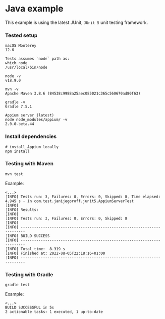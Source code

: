 # Java example

This example is using the latest JUnit, `JUnit 5` unit testing framework.

### Tested setup

```
macOS Monterey
12.6
```
```
Tests assumes `node` path as:
which node
/usr/local/bin/node

node -v
v18.9.0
```
```
mvn -v
Apache Maven 3.8.6 (84538c9988a25aec085021c365c560670ad80f63)
```
```
gradle -v
Gradle 7.5.1
```
```
Appium server (latest)
node node_modules/appium/ -v
2.0.0-beta.44
```

### Install dependencies

```
# install Appium locally
npm install
```

### Testing with Maven

```
mvn test
```
Example:
```
<...>
[INFO] Tests run: 3, Failures: 0, Errors: 0, Skipped: 0, Time elapsed: 4.945 s - in com.test.janijegoroff.junit5.AppiumServerTest
[INFO]
[INFO] Results:
[INFO]
[INFO] Tests run: 3, Failures: 0, Errors: 0, Skipped: 0
[INFO]
[INFO] ------------------------------------------------------------------------
[INFO] BUILD SUCCESS
[INFO] ------------------------------------------------------------------------
[INFO] Total time:  8.319 s
[INFO] Finished at: 2022-08-05T22:18:16+01:00
[INFO] ------------------------------------------------------------------------
```

### Testing with Gradle

```
gradle test
```
Example:
```
<...>
BUILD SUCCESSFUL in 5s
2 actionable tasks: 1 executed, 1 up-to-date
```
